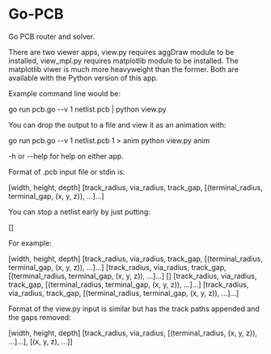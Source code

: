 Go-PCB
======

Go PCB router and solver.

There are two viewer apps, view.py requires aggDraw module to be installed, view_mpl.py
requires matplotlib module to be installed. The matplotlib viwer is much more heavyweight
than the former. Both are available with the Python version of this app.

Example command line would be:

go run pcb.go --v 1 netlist.pcb | python view.py

You can drop the output to a file and view it as an animation with:

go run pcb.go --v 1 netlist.pcb 1 > anim
python view.py anim

-h or --help for help on either app.

Format of .pcb input file or stdin is:

[width, height, depth]
[track_radius, via_radius, track_gap, [(terminal_radius, terminal_gap, (x, y, z)), ...]...]

You can stop a netlist early by just putting:

[]

For example:

[width, height, depth]
[track_radius, via_radius, track_gap, [(terminal_radius, terminal_gap, (x, y, z)), ...]...]
[track_radius, via_radius, track_gap, [(terminal_radius, terminal_gap, (x, y, z)), ...]...]
[]
[track_radius, via_radius, track_gap, [(terminal_radius, terminal_gap, (x, y, z)), ...]...]
[track_radius, via_radius, track_gap, [(terminal_radius, terminal_gap, (x, y, z)), ...]...]

Format of the view.py input is similar but has the track paths appended and the gaps removed:

[width, height, depth]
[track_radius, via_radius, [(terminal_radius, (x, y, z)), ...]...], [(x, y, z), ...]]
